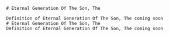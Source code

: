 
    # Eternal Generation Of The Son, The

    Definition of Eternal Generation Of The Son, The coming soon
    # Eternal Generation Of The Son, The
    Definition of Eternal Generation Of The Son, The coming soon